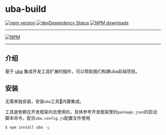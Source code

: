 # uba-build

[![npm version](https://img.shields.io/npm/v/uba-build.svg)](https://www.npmjs.com/package/uba-build)
[![devDependency Status](https://img.shields.io/david/dev/tinper-uba/uba-build.svg)](https://david-dm.org/tinper-uba/uba-build#info=devDependencies)
[![NPM downloads](http://img.shields.io/npm/dt/uba-build.svg?style=flat)](https://npmjs.org/package/uba-build)

---

[![NPM](https://nodei.co/npm/uba-build.png)](https://nodei.co/npm/uba-build/)

---

## 介绍

基于 [uba](https://github.com/iuap-design/tinper-uba/) 集成开发工具扩展的插件，可以帮助我们构建uba前端项目。


## 安装

无需单独安装，安装`uba`工具内置集成。

工具是依赖在开发框架内去使用的，具体参考开发框架里的`package.json`的启动脚本命令，配合`uba.config.js`配置文件使用

```bash
$ npm install uba -g
```
